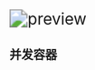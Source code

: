 <img src="https://pic1.zhimg.com/v2-9db4211af1be81785f6cc51a58ae6054_r.jpg" alt="preview" style="zoom:200%;" /> 

 

## 并发容器

